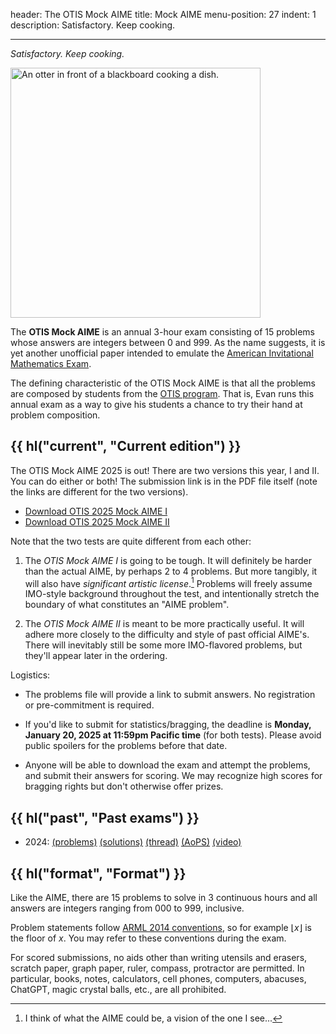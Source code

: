 header: The OTIS Mock AIME
title: Mock AIME
menu-position: 27
indent: 1
description: Satisfactory. Keep cooking.

---

_Satisfactory. Keep cooking._

<img src="static/otter-cooking.png"
  alt="An otter in front of a blackboard cooking a dish."
  width="400" />

The **OTIS Mock AIME** is an annual 3-hour exam consisting of 15 problems
whose answers are integers between $0$ and $999$.
As the name suggests, it is yet another unofficial paper intended to emulate the
[American Invitational Mathematics Exam][aime].

The defining characteristic of the OTIS Mock AIME is that all the problems
are composed by students from the [OTIS program](otis.html).
That is, Evan runs this annual exam as a way to give his students
a chance to try their hand at problem composition.

## {{ hl("current", "Current edition") }}

The OTIS Mock AIME 2025 is out! There are two versions this year, I and II.
You can do either or both!
The submission link is in the PDF file itself
(note the links are different for the two versions).

- [Download OTIS 2025 Mock AIME I](/exams/OTIS-Mock-AIME-2025-I.pdf)
- [Download OTIS 2025 Mock AIME II](/exams/OTIS-Mock-AIME-2025-II.pdf)

Note that the two tests are quite different from each other:

1. The _OTIS Mock AIME I_ is going to be tough.
   It will definitely be harder than the actual AIME, by perhaps 2 to 4 problems.
   But more tangibly, it will also have _significant artistic license_.[^vision]
   Problems will freely assume IMO-style background throughout the test,
   and intentionally stretch the boundary of what constitutes an "AIME problem".

2. The _OTIS Mock AIME II_ is meant to be more practically useful.
   It will adhere more closely to the difficulty and style of past official AIME's.
   There will inevitably still be some more IMO-flavored problems,
   but they'll appear later in the ordering.

Logistics:

- The problems file will provide a link to submit answers.
  No registration or pre-commitment is required.

- If you'd like to submit for statistics/bragging, the deadline is
  **Monday, January 20, 2025 at 11:59pm Pacific time** (for both tests).
  Please avoid public spoilers for the problems before that date.

- Anyone will be able to download the exam and attempt the problems,
  and submit their answers for scoring.
  We may recognize high scores for bragging rights but don't otherwise offer prizes.

[^vision]: I think of what the AIME could be, a vision of the one I see...

<!--
- You can download the [2024 problems now](/exams/OTIS-Mock-AIME-2024.pdf).

- There's a [forum thread on AoPS](https://aops.com/community/p29466910)
  for discussion of the problems and so on.

- Solutions and statistics will be posted no later than January 20, 2024.
  If you've already submitted (or won't submit for scoring)
  and would like hints or solutions on problems before then, though,
  feel free to email Evan for a nudge.

- For the 2024 exam, Evan will stream a review session
  (presenting the solutions to all the problems)
  on [twitch.tv/vEnhance](https://twitch.tv/vEnhance)
  starting at 8pm Eastern time on Friday, January 19, 2024.
  The video recording will be on YouTube later.
-->

## {{ hl("past", "Past exams") }}

- 2024:
  [(problems)](/exams/OTIS-Mock-AIME-2024.pdf)
  [(solutions)](/exams/sols-OTIS-Mock-AIME-2024.pdf)
  [(thread)](https://aops.com/community/p29466910)
  [(AoPS)](https://aops.com/community/c3727730)
  [(video)](https://youtu.be/eO13kdQ153o)

## {{ hl("format", "Format") }}

Like the AIME, there are 15 problems to solve in 3 continuous hours
and all answers are integers ranging from 000 to 999, inclusive.

Problem statements follow [ARML 2014 conventions][arml],
so for example $\left\lfloor x \right\rfloor$ is the floor of $x$.
You may refer to these conventions during the exam.

For scored submissions, no aids other than writing utensils and erasers,
scratch paper, graph paper, ruler, compass, protractor are permitted.
In particular, books, notes, calculators, cell phones, computers, abacuses,
ChatGPT, magic crystal balls, etc., are all prohibited.

[aime]: https://en.wikipedia.org/wiki/American_Invitational_Mathematics_Examination
[arml]: /static/ARML_Conventions_2014.pdf
